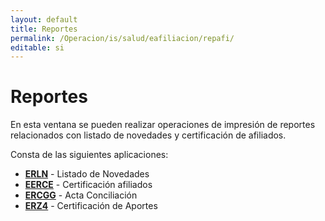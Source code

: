 ```yaml
---
layout: default
title: Reportes
permalink: /Operacion/is/salud/eafiliacion/repafi/
editable: si
---
```


# Reportes  

En esta ventana se pueden realizar operaciones de impresión de reportes relacionados con listado de novedades y certificación de afiliados.  

Consta de las siguientes aplicaciones:  

* [**ERLN**](http://docs.oasiscom.com/Operacion/is/salud/eafiliacion/repafi/erln) - Listado de Novedades  
* [**EERCE**](http://docs.oasiscom.com/Operacion/is/salud/eafiliacion/repafi/eerce) - Certificación afiliados  
* [**ERCGG**](http://docs.oasiscom.com/Operacion/is/salud/eafiliacion/repafi/ercgg) - Acta Conciliación  
* [**ERZ4**](https://docs.oasiscom.com/Operacion/is/salud/eafiliacion/repafi/erz4) - Certificación de Aportes  